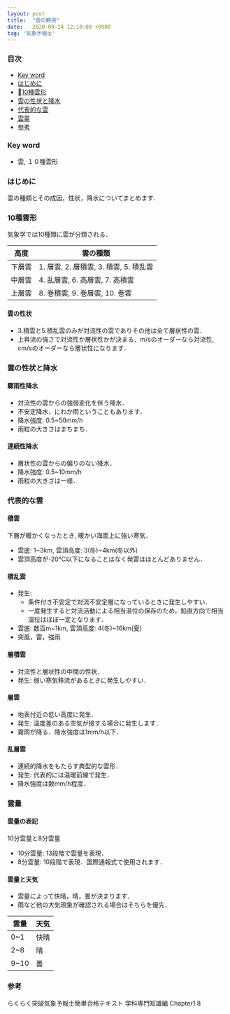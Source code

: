 ```yaml
---
layout: post
title:  "雲の観測"
date:   2020-09-14 12:10:00 +0900
tag: '気象予報士'
---
```


### 目次
- [Key word](#key-word)
- [はじめに](#はじめに)
- [10種雲形](#10種雲形)
- [雲の性状と降水](#雲の性状と降水)
- [代表的な雲](#代表的な雲)
- [雲量](#雲量)
- [参考](#参考)

### Key word
- 雲, １０種雲形

### はじめに
雲の種類とその成因，性状，降水についてまとめます．

### 10種雲形
気象学では10種類に雲が分類される．

|高度|雲の種類|
|---|---|
|下層雲|1. 層雲, 2. 層積雲, 3. 積雲, 5. 積乱雲|
|中層雲|4. 乱層雲, 6. 高層雲, 7. 高積雲|
|上層雲|8. 巻積雲, 9. 巻層雲, 10. 巻雲|

#### 雲の性状
- 3.積雲と5.積乱雲のみが対流性の雲でありその他は全て層状性の雲.
- 上昇流の強さで対流性か層状性かが決まる．m/sのオーダーなら対流性, cm/sのオーダーなら層状性になります．


### 雲の性状と降水
#### 驟雨性降水
- 対流性の雲からの強弱変化を伴う降水．
- 不安定降水，にわか雨ということもあります．
- 降水強度: 0.5~50mm/h
- 雨粒の大きさはまちまち．

#### 連続性降水
- 層状性の雲からの偏りのない降水．
- 降水強度: 0.5~10mm/h
- 雨粒の大きさは一様．

### 代表的な雲
#### 積雲
下層が暖かくなったとき, 暖かい海面上に強い寒気．

- 雲底: 1~3km, 雲頂高度: 3(冬)~4km(冬以外)
- 雲頂高度が-20°C以下になることはなく発雷はほとんどありません．

#### 積乱雲
- 発生: 
  - 条件付き不安定で対流不安定層になっているときに発生しやすい．
  - 一度発生すると対流活動による相当温位の保存のため，鉛直方向で相当温位はほぼ一定となります．
- 雲底: 数百m~1km, 雲頂高度: 4(冬)~16km(夏)
- 突風，雷，強雨

#### 層積雲
- 対流性と層状性の中間の性状．
- 発生: 弱い寒気移流があるときに発生しやすい．

#### 層雲
- 地表付近の低い高度に発生．
- 発生: 温度差のある空気が接する場合に発生します．
- 霧雨が降る．降水強度は1mm/h以下．

#### 乱層雲
- 連続的降水をもたらす典型的な雲形．
- 発生: 代表的には温暖前線で発生．
- 降水強度は数mm/h程度．

### 雲量
#### 雲量の表記
10分雲量と8分雲量
- 10分雲量: 13段階で雲量を表現．
- 8分雲量: 10段階で表現．国際通報式で使用されます．

#### 雲量と天気
- 雲量によって快晴，晴，曇が決まります．
- 雨など他の大気現象が確認される場合はそちらを優先．

|雲量|天気|
|---|---|
|0~1|快晴|
|2~8|晴|
|9~10|曇|

### 参考
らくらく突破気象予報士簡単合格テキスト 学科専門知識編 Chapter1 8